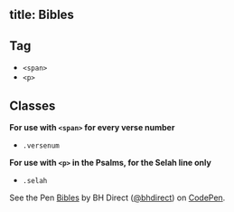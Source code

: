 title: Bibles
---

## Tag

* `<span>`
* `<p>`

## Classes

**For use with `<span>` for every verse number**
* `.versenum`

**For use with `<p>` in the Psalms, for the Selah line only**
* `.selah`

<p data-height="304" data-theme-id="28900" data-slug-hash="5873af71a407f0da2229e3e9b6772279" data-default-tab="html,result" data-user="bhdirect" data-embed-version="2" data-pen-title="Bibles" class="codepen">See the Pen <a href="https://codepen.io/bhdirect/pen/5873af71a407f0da2229e3e9b6772279/">Bibles</a> by BH Direct (<a href="https://codepen.io/bhdirect">@bhdirect</a>) on <a href="https://codepen.io">CodePen</a>.</p>
<script async src="https://production-assets.codepen.io/assets/embed/ei.js"></script>
